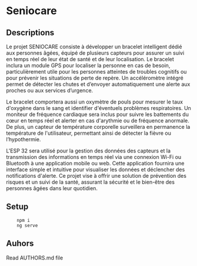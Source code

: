 # Seniocare

## Descriptions
Le projet SENIOCARE consiste à développer un bracelet intelligent dédié aux personnes âgées, équipé de plusieurs capteurs pour assurer un suivi en temps réel de leur état de santé et de leur localisation. Le bracelet inclura un module GPS pour localiser la personne en cas de besoin, particulièrement utile pour les personnes atteintes de troubles cognitifs ou pour prévenir les situations de perte de repère. Un accéléromètre intégré permet de détecter les chutes et d’envoyer automatiquement une alerte aux proches ou aux services d’urgence.


Le bracelet comportera aussi un oxymètre de pouls pour mesurer le taux d'oxygène dans le sang et identifier d'éventuels problèmes respiratoires. Un moniteur de fréquence cardiaque sera inclus pour suivre les battements du cœur en temps réel et alerter en cas d'arythmie ou de fréquence anormale. De plus, un capteur de température corporelle surveillera en permanence la température de l'utilisateur, permettant ainsi de détecter la fièvre ou l’hypothermie.


L'ESP 32 sera utilisé pour la gestion des données des capteurs et la transmission des informations en temps réel via une connexion Wi-Fi ou Bluetooth à une application mobile ou web. Cette application fournira une interface simple et intuitive pour visualiser les données et déclencher des notifications d'alerte. Ce projet vise à offrir une solution de prévention des risques et un suivi de la santé, assurant la sécurité et le bien-être des personnes âgées dans leur quotidien.

## Setup

```
    npm i
    ng serve
```

## Auhors

Read AUTHORS.md file